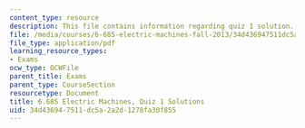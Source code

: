 ```yaml
---
content_type: resource
description: This file contains information regarding quiz 1 solution.
file: /media/courses/6-685-electric-machines-fall-2013/34d436947511dc5a2a2d1278fa30f855_MIT6_685F13_quiz01ans.pdf
file_type: application/pdf
learning_resource_types:
- Exams
ocw_type: OCWFile
parent_title: Exams
parent_type: CourseSection
resourcetype: Document
title: 6.685 Electric Machines, Quiz 1 Solutions
uid: 34d43694-7511-dc5a-2a2d-1278fa30f855
---
```

